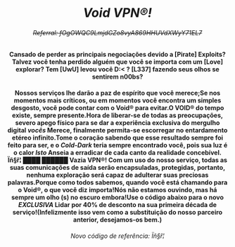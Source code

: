 ﻿# <div align="center"> ***Void VPN®!*** </div>
###### <div align="center"> ~~Referral: fOgOWQC9LmjdGZo8vyA869HHUVdXWyY71EL7~~ </div>

#### <div align="center"> Cansado de perder as principais negociações devido a [Pirate] Exploits? Talvez você tenha perdido alguém que você se importa com um [Love] explorar? Tem [UwU] levou você  D:< ? [L337] fazendo seus olhos se sentirem n00bs? </div>

#### <div align="center"> Nossos serviços lhe darão a paz de espírito que você merece;Se nos momentos mais críticos, ou em momentos você encontra um simples desgosto, você pode contar com o Void® para evitar.O VOID® do tempo existe, sempre presente.Hora de liberar-se de todas as preocupações, severo apego físico para se dar a experiência exclusiva do mergulho digital ***vocês*** Merece, finalmente permita-se escorregar no entardamento etéreo infinito.Tome o coração sabendo que esse resultado sempre foi feito para ser, e o *Cold-Dark* teria sempre encontrado você, pois sua luz é o calor ***Isto*** Anseia a erradicar de cada canto da realidade concebível. Ïñ§ř¦ ████ ██████ Vazia VPN®! Com um uso do nosso serviço, todas as suas comunicações de saída serão encapsuladas, protegidas, portanto, nenhuma exploração será capaz de adulterar suas preciosas palavras.Porque como todos sabemos, quando você está chamando para o Void®, o que você diz importa!Nós não estamos ouvindo, mas há sempre um olho (s) no escuro embora!Use o código abaixo para o novo *EXCLUSIVA* Lidar por 40% de desconto na sua primeira década de serviço!(Infelizmente isso vem como a substituição do nosso parceiro anterior, desejamos-os bem.)  </div>
  

###### <div align="center"> Novo código de referência: Ïñ§ř¦ </div>
